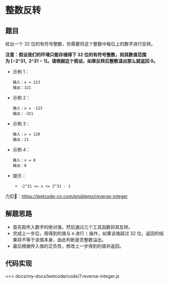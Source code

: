 # 整数反转

## 题目

给出一个 32 位的有符号整数，你需要将这个整数中每位上的数字进行反转。

**注意：假设我们的环境只能存储得下 32 位的有符号整数，则其数值范围为 [−2^31,  2^31 − 1]。请根据这个假设，如果反转后整数溢出那么就返回 0。**

* 示例 1：
  
  ``` 
  输入：x = 123
  输出：321
  ```

* 示例 2：
  
  ``` 
  输入：x = -123
  输出：-321
  ```

* 示例 3：
  
  ``` 
  输入：x = 120
  输出：21
  ```

* 示例 4：
  
  ``` 
  输入：x = 0
  输出：0
  ```

* 提示：
  * `-2^31 <= x <= 2^31 - 1`

力扣🔗：<https://leetcode-cn.com/problems/reverse-integer>

## 解题思路

* 首先取传入数字的绝对值，然后通过几个工具函数将其反转。
* 完成上一步后，用得到的值与 `0` 进行 `|` 操作，如果该值超过 32 位，返回的结果将不等于该值本身，由此判断是否整数溢出。
* 最后根据传入值的正负性，修改上一步得到的值并返回。

## 代码实现

<<< docs/my-docs/leetcode/code/7.reverse-integer.js
